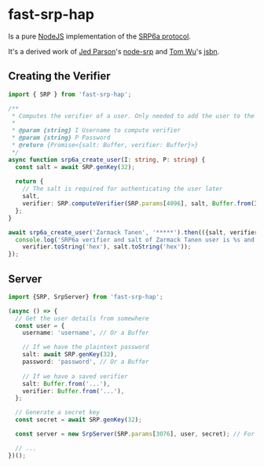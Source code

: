 fast-srp-hap
===

Is a pure [NodeJS](https://nodejs.org/) implementation of the [SRP6a protocol](http://srp.stanford.edu/).

It's a derived work of [Jed Parson](http://jedparsons.com/)'s [node-srp](https://github.com/jedp/node-srp) and [Tom Wu](http://www-cs-students.stanford.edu/~tjw/)'s [jsbn](http://www-cs-students.stanford.edu/~tjw/jsbn/).

Creating the Verifier
---

```ts
import { SRP } from 'fast-srp-hap';

/**
 * Computes the verifier of a user. Only needed to add the user to the auth system.
 *
 * @param {string} I Username to compute verifier
 * @param {string} P Password
 * @return {Promise<{salt: Buffer, verifier: Buffer}>}
 */
async function srp6a_create_user(I: string, P: string) {
  const salt = await SRP.genKey(32);
  
  return {
    // The salt is required for authenticating the user later
    salt,
    verifier: SRP.computeVerifier(SRP.params[4096], salt, Buffer.from(I), Buffer.from(P)),
  };
}

await srp6a_create_user('Zarmack Tanen', '*****').then(({salt, verifier}) => {
  console.log('SRP6a verifier and salt of Zarmack Tanen user is %s and %s',
    verifier.toString('hex'), salt.toString('hex'));
});
```

Server
---

```ts
import {SRP, SrpServer} from 'fast-srp-hap';

(async () => {
  // Get the user details from somewhere
  const user = {
    username: 'username', // Or a Buffer

    // If we have the plaintext password
    salt: await SRP.genKey(32),
    password: 'password', // Or a Buffer
    
    // If we have a saved verifier
    salt: Buffer.from('...'),
    verifier: Buffer.from('...'),
  };

  // Generate a secret key
  const secret = await SRP.genKey(32);

  const server = new SrpServer(SRP.params[3076], user, secret); // For Apple SRP use params.hap

  // ...
})();
```
